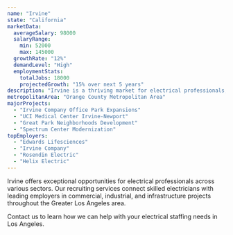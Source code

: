 ```yaml
---
name: "Irvine"
state: "California"
marketData:
  averageSalary: 98000
  salaryRange:
    min: 52000
    max: 145000
  growthRate: "12%"
  demandLevel: "High"
  employmentStats:
    totalJobs: 18000
    projectedGrowth: "15% over next 5 years"
description: "Irvine is a thriving market for electrical professionals, with significant opportunities in commercial development, biotech facilities, data centers, and smart building infrastructure. The city's robust tech sector and planned community development create consistent demand for both electrical and low voltage expertise."
metropolitanArea: "Orange County Metropolitan Area"
majorProjects:
  - "Irvine Company Office Park Expansions"
  - "UCI Medical Center Irvine-Newport"  
  - "Great Park Neighborhoods Development"
  - "Spectrum Center Modernization"
topEmployers:
  - "Edwards Lifesciences"
  - "Irvine Company"
  - "Rosendin Electric"
  - "Helix Electric"
---
```


Irvine offers exceptional opportunities for electrical professionals across various sectors. Our recruiting services connect skilled electricians with leading employers in commercial, industrial, and infrastructure projects throughout the Greater Los Angeles area.


Contact us to learn how we can help with your electrical staffing needs in Los Angeles. 